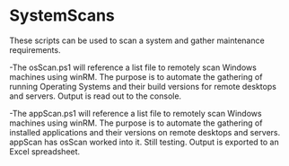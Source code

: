# SystemScans
These scripts can be used to scan a system and gather maintenance requirements.

-The osScan.ps1 will reference a list file to remotely scan Windows machines using winRM.  The purpose is to automate the gathering of running Operating Systems and their build versions for remote desktops and servers.
Output is read out to the console.

-The appScan.ps1 will reference a list file to remotely scan Windows machines using winRM.  The purpose is to automate the gathering of installed applications and their versions on remote desktops and servers.  appScan has osScan worked into it.  Still testing.
Output is exported to an Excel spreadsheet.
